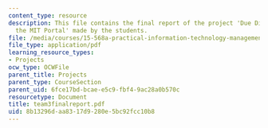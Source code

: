 ```yaml
---
content_type: resource
description: This file contains the final report of the project 'Due Diligence for
  the MIT Portal' made by the students.
file: /media/courses/15-568a-practical-information-technology-management-spring-2005/8b13296daa8317d9280e5bc92fcc10b8_team3finalreport.pdf
file_type: application/pdf
learning_resource_types:
- Projects
ocw_type: OCWFile
parent_title: Projects
parent_type: CourseSection
parent_uid: 6fce17bd-bcae-e5c9-fbf4-9ac28a0b570c
resourcetype: Document
title: team3finalreport.pdf
uid: 8b13296d-aa83-17d9-280e-5bc92fcc10b8
---
```

